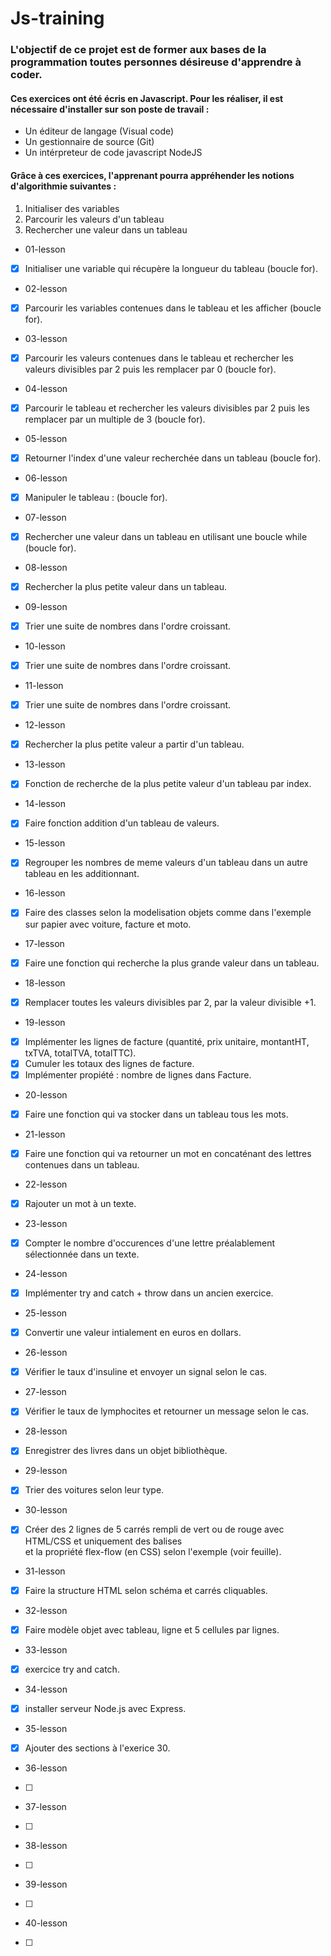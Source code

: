 # Js-training

### L'objectif de ce projet est de former aux bases de la programmation toutes personnes désireuse d'apprendre à coder.

#### Ces exercices ont été écris en Javascript. Pour les réaliser, il est nécessaire d'installer sur son poste de travail :

- Un éditeur de langage (Visual code)
- Un gestionnaire de source (Git)
- Un intérpreteur de code javascript NodeJS

#### Grâce à ces exercices, l'apprenant pourra appréhender les notions d'algorithmie suivantes :

1. Initialiser des variables
2. Parcourir les valeurs d'un tableau
3. Rechercher une valeur dans un tableau


* 01-lesson

- [x] Initialiser une variable qui récupère la longueur du tableau (boucle for).

* 02-lesson

- [x] Parcourir les variables contenues dans le tableau et les afficher (boucle for).

* 03-lesson

- [x] Parcourir les valeurs contenues dans le tableau et rechercher les valeurs divisibles par 2 puis les remplacer par 0 (boucle for).

* 04-lesson
- [x] Parcourir le tableau et rechercher les valeurs divisibles par 2 puis les remplacer par un multiple de 3 (boucle for).

* 05-lesson
- [x] Retourner l'index d'une valeur recherchée dans un tableau (boucle for).

* 06-lesson 
- [x] Manipuler le tableau : (boucle for).

* 07-lesson
- [x] Rechercher une valeur dans un tableau en utilisant une boucle while (boucle for).

* 08-lesson
- [x] Rechercher la plus petite valeur dans un tableau.

* 09-lesson
- [x] Trier une suite de nombres dans l'ordre croissant.

* 10-lesson
- [x] Trier une suite de nombres dans l'ordre croissant.

* 11-lesson
- [x] Trier une suite de nombres dans l'ordre croissant.

* 12-lesson
- [x] Rechercher la plus petite valeur a partir d'un tableau.

* 13-lesson
- [x] Fonction de recherche de la plus petite valeur d'un tableau par index.

* 14-lesson
- [x] Faire fonction addition d'un tableau de valeurs.

* 15-lesson
- [x] Regrouper les nombres de meme valeurs d'un tableau dans un autre tableau en les additionnant.

* 16-lesson
- [x] Faire des classes selon la modelisation objets comme dans l'exemple sur papier avec voiture, facture et moto.

* 17-lesson
- [x] Faire une fonction qui recherche la plus grande valeur dans un tableau.

* 18-lesson
- [x] Remplacer toutes les valeurs divisibles par 2, par  la valeur divisible +1.

* 19-lesson
- [x] Implémenter les lignes de facture (quantité, prix unitaire, montantHT, txTVA, totalTVA, totalTTC).
- [x] Cumuler les totaux des lignes  de  facture.
- [x] Implémenter propiété : nombre de lignes dans Facture.

* 20-lesson
- [x] Faire une fonction qui va stocker dans un tableau tous les mots.

* 21-lesson
- [x] Faire une fonction qui va retourner un mot en concaténant des lettres contenues dans un tableau.

* 22-lesson
- [x] Rajouter un mot à un texte.

* 23-lesson
- [x] Compter le nombre d'occurences d'une lettre préalablement sélectionnée dans un texte.

* 24-lesson
- [x] Implémenter try and catch + throw dans un ancien exercice.

* 25-lesson
- [x] Convertir une valeur intialement en euros en dollars.

* 26-lesson
- [x] Vérifier le taux d'insuline et envoyer un signal selon le cas.

* 27-lesson
- [x] Vérifier le taux de lymphocites et retourner un message  selon le cas.

* 28-lesson
- [x] Enregistrer des livres dans un objet bibliothèque.

* 29-lesson
- [x] Trier des voitures selon leur type.

* 30-lesson
- [X] Créer des 2 lignes de 5 carrés rempli de vert ou de rouge avec HTML/CSS et uniquement des balises <div> et la propriété flex-flow (en CSS) selon l'exemple (voir feuille).

* 31-lesson
- [X] Faire la structure HTML selon schéma et carrés cliquables.

* 32-lesson
- [X] Faire modèle objet avec tableau, ligne et 5 cellules par lignes.

* 33-lesson
- [X] exercice try and catch.

* 34-lesson
- [X] installer serveur Node.js avec Express.

* 35-lesson
- [X] Ajouter des sections à l'exerice 30.

* 36-lesson
- [ ] 

* 37-lesson
- [ ] 

* 38-lesson
- [ ] 

* 39-lesson
- [ ]

* 40-lesson
- [ ]
